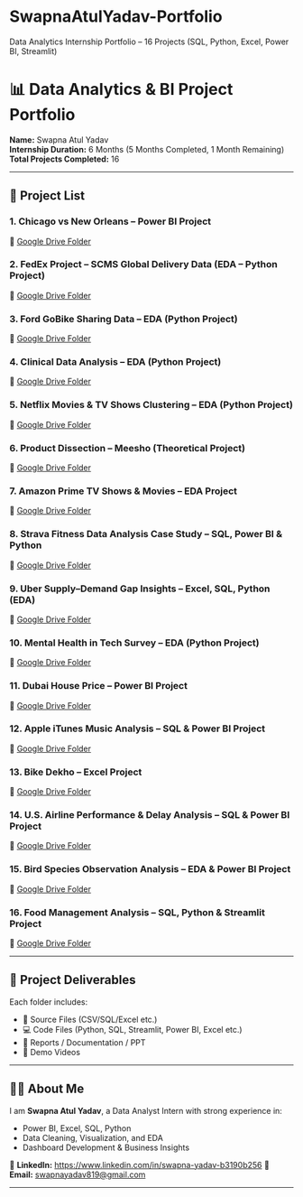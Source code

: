 # SwapnaAtulYadav-Portfolio
Data Analytics Internship Portfolio – 16 Projects (SQL, Python, Excel, Power BI, Streamlit)

# 📊 Data Analytics & BI Project Portfolio

**Name:** Swapna Atul Yadav  
**Internship Duration:** 6 Months (5 Months Completed, 1 Month Remaining)  
**Total Projects Completed:** 16  

---

## 🚀 Project List

### 1. Chicago vs New Orleans – Power BI Project
🔗 [Google Drive Folder](https://drive.google.com/drive/folders/1xYt6kka297z0JagSmz4Rbq-x0wk1_siO?usp=sharing)

### 2. FedEx Project – SCMS Global Delivery Data (EDA – Python Project)
🔗 [Google Drive Folder](https://drive.google.com/drive/folders/1a8mlt8d94x5k_rAv1h3DmSIe9DJNcwzi?usp=sharing)

### 3. Ford GoBike Sharing Data – EDA (Python Project)
🔗 [Google Drive Folder](https://drive.google.com/drive/folders/1Cw_GS-LWaiZz6kxeHWE1YgEanxwyX1n2?usp=sharing)

### 4. Clinical Data Analysis – EDA (Python Project)
🔗 [Google Drive Folder](https://drive.google.com/drive/folders/1DNLsx_muniVXWqkrbTgumdTKfkhOeytL?usp=sharing)

### 5. Netflix Movies & TV Shows Clustering – EDA (Python Project)
🔗 [Google Drive Folder](https://drive.google.com/drive/folders/1DQgmdxG8GRgIqvTH-U51UDEA5dPjhFuk?usp=sharing)

### 6. Product Dissection – Meesho (Theoretical Project)
🔗 [Google Drive Folder](https://drive.google.com/drive/folders/1-5xai_5EGCzmGCJ80KqAFXkhxmn-_qyQ?usp=sharing)

### 7. Amazon Prime TV Shows & Movies – EDA Project
🔗 [Google Drive Folder](https://drive.google.com/drive/folders/1NsxcAyvLMDjSNygUBzSs_xGCPUFYIbFs?usp=sharing)

### 8. Strava Fitness Data Analysis Case Study – SQL, Power BI & Python
🔗 [Google Drive Folder](https://drive.google.com/drive/folders/1iwC9npPgaxD2foQ5agwatqhSAenPB8DB?usp=sharing)

### 9. Uber Supply–Demand Gap Insights – Excel, SQL, Python (EDA)
🔗 [Google Drive Folder](https://drive.google.com/drive/folders/17rHutrNFjr5Tp3UTE3gePLywIQ7qgpJ-?usp=sharing)

### 10. Mental Health in Tech Survey – EDA (Python Project)
🔗 [Google Drive Folder](https://drive.google.com/drive/folders/14I7vxluPfh16AOCZdjs2Q47biZWH5dhS?usp=sharing)

### 11. Dubai House Price – Power BI Project
🔗 [Google Drive Folder](https://drive.google.com/drive/folders/1QWW-bbK29OJkSdaJVdXgLZQ82WAoszgr?usp=sharing)

### 12. Apple iTunes Music Analysis – SQL & Power BI Project
🔗 [Google Drive Folder](https://drive.google.com/drive/folders/13llzM9AHS2RJrbejJUzgnWNO5JBceD0Y?usp=sharing)

### 13. Bike Dekho – Excel Project
🔗 [Google Drive Folder](https://drive.google.com/drive/folders/1NHzXvhWmUWyUwxIfOIlHaJwhbxaGwMx9?usp=sharing)

### 14. U.S. Airline Performance & Delay Analysis – SQL & Power BI Project
🔗 [Google Drive Folder](https://drive.google.com/drive/folders/1SaPpxJPxHEJ5tNAhvuT5pii0EFyHvLQN?usp=sharing)

### 15. Bird Species Observation Analysis – EDA & Power BI Project
🔗 [Google Drive Folder](https://drive.google.com/drive/folders/1zdLjLOlWJOhGAXnIgS4rxxGQVlrFN_hR?usp=sharing)

### 16. Food Management Analysis – SQL, Python & Streamlit Project
🔗 [Google Drive Folder](https://drive.google.com/drive/folders/1LWNeRrwqNTRLJwhX0mVnqbKs7nlMbRyg?usp=sharing)

---

## 📌 Project Deliverables
Each folder includes:  
- 📂 Source Files (CSV/SQL/Excel etc.)  
- 💻 Code Files (Python, SQL, Streamlit, Power BI, Excel etc.)  
- 📑 Reports / Documentation / PPT  
- 🎥 Demo Videos  

---

## 👩‍💻 About Me
I am **Swapna Atul Yadav**, a Data Analyst Intern with strong experience in:  
- Power BI, Excel, SQL, Python  
- Data Cleaning, Visualization, and EDA  
- Dashboard Development & Business Insights  

🔗 **LinkedIn:**  https://www.linkedin.com/in/swapna-yadav-b3190b256
📧 **Email:** swapnayadav819@gmail.com 

---

